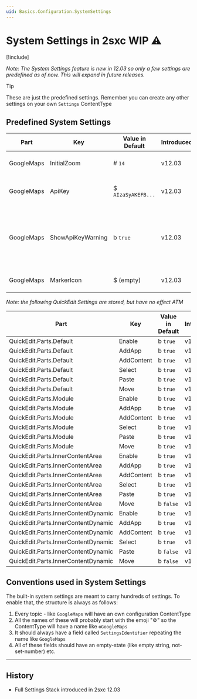 ```yaml
---
uid: Basics.Configuration.SystemSettings
---
```


# System Settings in 2sxc WIP ⚠

[!include[](~/basics/stack/_shared-float-summary.md)]
<style>.context-box-summary .data-configuration { visibility: visible; }</style>

_Note: The System Settings feature is new in 12.03 so only a few settings are predefined as of now. This will expand in future releases._

> [!TIP]
> These are just the predefined settings. 
> Remember you can create any other settings on your own `Settings` ContentType


## Predefined System Settings

| Part                 | Key                  | Value in Default     | Introduced | Comments
| -------------------- | -------------------- | -------------------- | ------ | ---
| GoogleMaps           | InitialZoom          | # `14`               | v12.03 | Initial maps zoom level
| GoogleMaps           | ApiKey               | $ `AIzaSyAKEFB...`   | v12.03 | The API key used to show a Map
| GoogleMaps           | ShowApiKeyWarning    | b `true`             | v12.03 | Show a warning if it's still the default key, which isn't meant for live sites
| GoogleMaps           | MarkerIcon           | $ (empty)            | v12.03 | empty = google default 📍


_Note: the following QuickEdit Settings are stored, but have no effect ATM_

| Part                 | Key                  | Value in Default     | Introduced | Comments
| -------------------- | -------------------- | -------------------- | ------ | ---
| QuickEdit.Parts.Default              | Enable     | b `true`             | v12.03 | 
| QuickEdit.Parts.Default              | AddApp     | b `true`             | v12.03 | 
| QuickEdit.Parts.Default              | AddContent | b `true`             | v12.03 | 
| QuickEdit.Parts.Default              | Select     | b `true`             | v12.03 | 
| QuickEdit.Parts.Default              | Paste      | b `true`             | v12.03 | 
| QuickEdit.Parts.Default              | Move       | b `true`             | v12.03 | 
| QuickEdit.Parts.Module               | Enable     | b `true`             | v12.03 | 
| QuickEdit.Parts.Module               | AddApp     | b `true`             | v12.03 | 
| QuickEdit.Parts.Module               | AddContent | b `true`             | v12.03 | 
| QuickEdit.Parts.Module               | Select     | b `true`             | v12.03 | 
| QuickEdit.Parts.Module               | Paste      | b `true`             | v12.03 | 
| QuickEdit.Parts.Module               | Move       | b `true`             | v12.03 | 
| QuickEdit.Parts.InnerContentArea     | Enable     | b `true`             | v12.03 | 
| QuickEdit.Parts.InnerContentArea     | AddApp     | b `true`             | v12.03 | 
| QuickEdit.Parts.InnerContentArea     | AddContent | b `true`             | v12.03 | 
| QuickEdit.Parts.InnerContentArea     | Select     | b `true`             | v12.03 | 
| QuickEdit.Parts.InnerContentArea     | Paste      | b `true`             | v12.03 | 
| QuickEdit.Parts.InnerContentArea     | Move       | b `false`            | v12.03 | 
| QuickEdit.Parts.InnerContentDynamic  | Enable     | b `true`             | v12.03 | 
| QuickEdit.Parts.InnerContentDynamic  | AddApp     | b `true`             | v12.03 | 
| QuickEdit.Parts.InnerContentDynamic  | AddContent | b `true`             | v12.03 | 
| QuickEdit.Parts.InnerContentDynamic  | Select     | b `true`             | v12.03 | 
| QuickEdit.Parts.InnerContentDynamic  | Paste      | b `false`            | v12.03 | 
| QuickEdit.Parts.InnerContentDynamic  | Move       | b `false`            | v12.03 | 




## Conventions used in System Settings

The built-in system settings are meant to carry hundreds of settings. To enable that, the structure is always as follows:

1. Every topic - like `GoogleMaps` will have an own configuration ContentType
1. All the names of these will probably start with the emoji "⚙" so the ContentType will have a name like `⚙GoogleMaps`
1. It should always have a field called `SettingsIdentifier` repeating the name like `GoogleMaps`
1. All of these fields should have an empty-state (like empty string, not-set-number) etc.

---

## History

* Full Settings Stack introduced in 2sxc 12.03